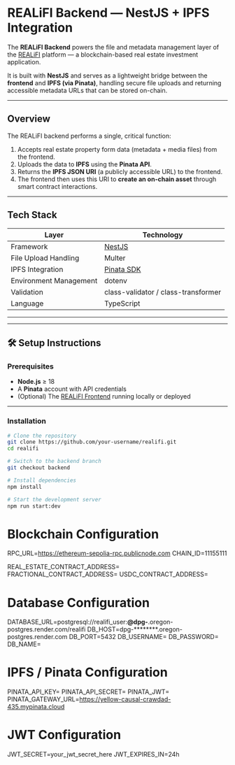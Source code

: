 #  REALiFI Backend — NestJS + IPFS Integration

The **REALiFI Backend** powers the file and metadata management layer of the [REALiFI](https://github.com/your-username/realifi-frontend) platform — a blockchain-based real estate investment application.

It is built with **NestJS** and serves as a lightweight bridge between the **frontend** and **IPFS (via Pinata)**, handling secure file uploads and returning accessible metadata URLs that can be stored on-chain.

---

## Overview

The REALiFI backend performs a single, critical function:

1. Accepts real estate property form data (metadata + media files) from the frontend.  
2. Uploads the data to **IPFS** using the **Pinata API**.  
3. Returns the **IPFS JSON URI** (a publicly accessible URL) to the frontend.  
4. The frontend then uses this URI to **create an on-chain asset** through smart contract interactions.

---

##  Tech Stack

| Layer | Technology |
|--------|-------------|
| Framework | [NestJS](https://nestjs.com) |
| File Upload Handling | Multer |
| IPFS Integration | [Pinata SDK](https://www.pinata.cloud/) |
| Environment Management | dotenv |
| Validation | class-validator / class-transformer |
| Language | TypeScript |

---


---

## 🛠️ Setup Instructions

### Prerequisites

- **Node.js** ≥ 18  
- A **Pinata** account with API credentials  
- (Optional) The [REALiFI Frontend](https://github.com/ObiomaIkpe/realifi-frontend) running locally or deployed

---

### Installation

```bash
# Clone the repository
git clone https://github.com/your-username/realifi.git
cd realifi

# Switch to the backend branch
git checkout backend

# Install dependencies
npm install

# Start the development server
npm run start:dev
```

#  Blockchain Configuration
RPC_URL=https://ethereum-sepolia-rpc.publicnode.com
CHAIN_ID=11155111

REAL_ESTATE_CONTRACT_ADDRESS=
FRACTIONAL_CONTRACT_ADDRESS=
USDC_CONTRACT_ADDRESS=

#  Database Configuration
DATABASE_URL=postgresql://realifi_user:********@dpg-********.oregon-postgres.render.com/realifi
DB_HOST=dpg-********.oregon-postgres.render.com
DB_PORT=5432
DB_USERNAME=
DB_PASSWORD=
DB_NAME=

#  IPFS / Pinata Configuration
PINATA_API_KEY=
PINATA_API_SECRET=
PINATA_JWT=
PINATA_GATEWAY_URL=https://yellow-causal-crawdad-435.mypinata.cloud

#  JWT Configuration
JWT_SECRET=your_jwt_secret_here
JWT_EXPIRES_IN=24h
